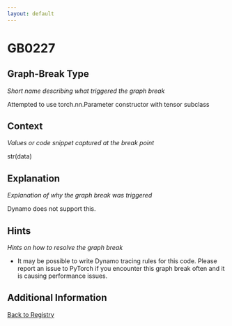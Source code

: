```yaml
---
layout: default
---
```

# GB0227

## Graph-Break Type
*Short name describing what triggered the graph break*

Attempted to use torch.nn.Parameter constructor with tensor subclass

## Context
*Values or code snippet captured at the break point*

str(data)

## Explanation
*Explanation of why the graph break was triggered*

Dynamo does not support this.

## Hints
*Hints on how to resolve the graph break*

- It may be possible to write Dynamo tracing rules for this code. Please report an issue to PyTorch if you encounter this graph break often and it is causing performance issues.


## Additional Information

<!-- ADDITIONAL INFORMATION START - Add custom information below this line -->

<!-- ADDITIONAL INFORMATION END -->

[Back to Registry](../index.html)
